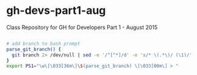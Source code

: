 # gh-devs-part1-aug
Class Repository for GH for Developers Part 1 - August 2015

```bash

# add branch to bash prompt
parse_git_branch() {
  git branch 2> /dev/null | sed -e '/^[^*]/d' -e 's/* \(.*\)/ (\1)/'
}
export PS1="\w\[\033[36m\]\$(parse_git_branch) \[\033[00m\] > "

```
